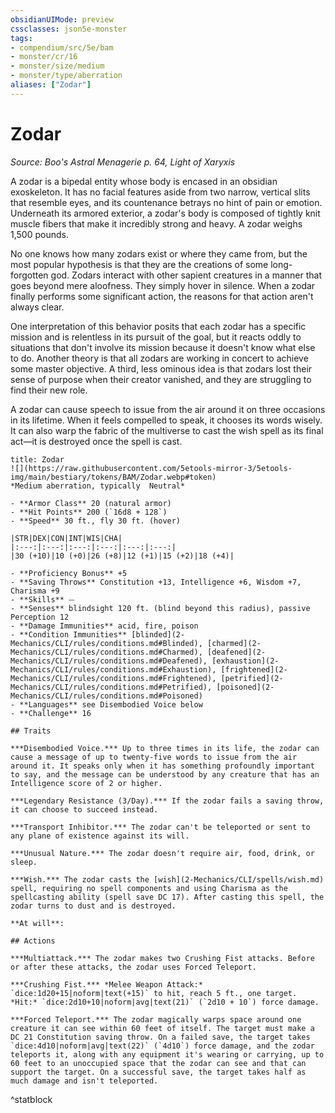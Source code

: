 ```yaml
---
obsidianUIMode: preview
cssclasses: json5e-monster
tags:
- compendium/src/5e/bam
- monster/cr/16
- monster/size/medium
- monster/type/aberration
aliases: ["Zodar"]
---
```

# Zodar
*Source: Boo's Astral Menagerie p. 64, Light of Xaryxis*  

A zodar is a bipedal entity whose body is encased in an obsidian exoskeleton. It has no facial features aside from two narrow, vertical slits that resemble eyes, and its countenance betrays no hint of pain or emotion. Underneath its armored exterior, a zodar's body is composed of tightly knit muscle fibers that make it incredibly strong and heavy. A zodar weighs 1,500 pounds.

No one knows how many zodars exist or where they came from, but the most popular hypothesis is that they are the creations of some long-forgotten god. Zodars interact with other sapient creatures in a manner that goes beyond mere aloofness. They simply hover in silence. When a zodar finally performs some significant action, the reasons for that action aren't always clear.

One interpretation of this behavior posits that each zodar has a specific mission and is relentless in its pursuit of the goal, but it reacts oddly to situations that don't involve its mission because it doesn't know what else to do. Another theory is that all zodars are working in concert to achieve some master objective. A third, less ominous idea is that zodars lost their sense of purpose when their creator vanished, and they are struggling to find their new role.

A zodar can cause speech to issue from the air around it on three occasions in its lifetime. When it feels compelled to speak, it chooses its words wisely. It can also warp the fabric of the multiverse to cast the wish spell as its final act—it is destroyed once the spell is cast.

```ad-statblock
title: Zodar
![](https://raw.githubusercontent.com/5etools-mirror-3/5etools-img/main/bestiary/tokens/BAM/Zodar.webp#token)
*Medium aberration, typically  Neutral*

- **Armor Class** 20 (natural armor)
- **Hit Points** 200 (`16d8 + 128`)
- **Speed** 30 ft., fly 30 ft. (hover)

|STR|DEX|CON|INT|WIS|CHA|
|:---:|:---:|:---:|:---:|:---:|:---:|
|30 (+10)|10 (+0)|26 (+8)|12 (+1)|15 (+2)|18 (+4)|

- **Proficiency Bonus** +5
- **Saving Throws** Constitution +13, Intelligence +6, Wisdom +7, Charisma +9
- **Skills** ⏤
- **Senses** blindsight 120 ft. (blind beyond this radius), passive Perception 12
- **Damage Immunities** acid, fire, poison
- **Condition Immunities** [blinded](2-Mechanics/CLI/rules/conditions.md#Blinded), [charmed](2-Mechanics/CLI/rules/conditions.md#Charmed), [deafened](2-Mechanics/CLI/rules/conditions.md#Deafened), [exhaustion](2-Mechanics/CLI/rules/conditions.md#Exhaustion), [frightened](2-Mechanics/CLI/rules/conditions.md#Frightened), [petrified](2-Mechanics/CLI/rules/conditions.md#Petrified), [poisoned](2-Mechanics/CLI/rules/conditions.md#Poisoned)
- **Languages** see Disembodied Voice below
- **Challenge** 16

## Traits

***Disembodied Voice.*** Up to three times in its life, the zodar can cause a message of up to twenty-five words to issue from the air around it. It speaks only when it has something profoundly important to say, and the message can be understood by any creature that has an Intelligence score of 2 or higher.

***Legendary Resistance (3/Day).*** If the zodar fails a saving throw, it can choose to succeed instead.

***Transport Inhibitor.*** The zodar can't be teleported or sent to any plane of existence against its will.

***Unusual Nature.*** The zodar doesn't require air, food, drink, or sleep.

***Wish.*** The zodar casts the [wish](2-Mechanics/CLI/spells/wish.md) spell, requiring no spell components and using Charisma as the spellcasting ability (spell save DC 17). After casting this spell, the zodar turns to dust and is destroyed.

**At will**: 

## Actions

***Multiattack.*** The zodar makes two Crushing Fist attacks. Before or after these attacks, the zodar uses Forced Teleport.

***Crushing Fist.*** *Melee Weapon Attack:* `dice:1d20+15|noform|text(+15)` to hit, reach 5 ft., one target. *Hit:* `dice:2d10+10|noform|avg|text(21)` (`2d10 + 10`) force damage.

***Forced Teleport.*** The zodar magically warps space around one creature it can see within 60 feet of itself. The target must make a DC 21 Constitution saving throw. On a failed save, the target takes `dice:4d10|noform|avg|text(22)` (`4d10`) force damage, and the zodar teleports it, along with any equipment it's wearing or carrying, up to 60 feet to an unoccupied space that the zodar can see and that can support the target. On a successful save, the target takes half as much damage and isn't teleported.
```
^statblock